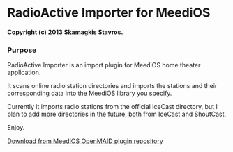 RadioActive Importer for MeediOS
================================

**Copyright (c) 2013 Skamagkis Stavros.**

### Purpose

RadioActive Importer is an import plugin for MeediOS home theater application.

It scans online radio station directories and imports
the stations and their corresponding data into the MeediOS library you specify.

Currently it imports radio stations from the official IceCast directory,
but I plan to add more directories in the future, both from IceCast and ShoutCast.

Enjoy.


[Download from MeediOS OpenMAID plugin repository](http://www.meedios.com/OpenMAIDOS/detail.php?plugin_id=6D29B4C2-8472-4AF3-9177-E3939A439CA7)
